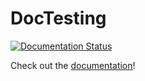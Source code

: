 # DocTesting
[![Documentation Status](https://readthedocs.org/projects/doctestingha/badge/?version=latest)](https://doctestingha.readthedocs.io/en/latest/?badge=latest)

Check out the [documentation](https://doctestingha.readthedocs.io/en/latest/)!
